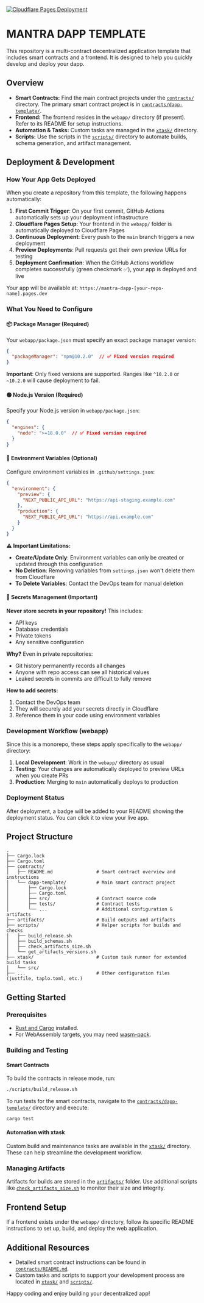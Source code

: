 <!-- CLOUDFLARE_PAGES_BADGE_START -->
[![Cloudflare Pages Deployment](https://img.shields.io/badge/Cloudflare_Pages-deployed-blue.svg)](https://mantra-dapp-dapp-template.pages.dev)
<!-- CLOUDFLARE_PAGES_BADGE_END -->
# MANTRA DAPP TEMPLATE

This repository is a multi-contract decentralized application template that includes smart contracts and a frontend. It is designed to help you quickly develop and deploy your dapp.

## Overview

- **Smart Contracts:** Find the main contract projects under the [`contracts/`](contracts/) directory. The primary smart contract project is in [`contracts/dapp-template/`](contracts/dapp-template/).
- **Frontend:** The frontend resides in the `webapp/` directory (if present). Refer to its README for setup instructions.
- **Automation & Tasks:** Custom tasks are managed in the [`xtask/`](xtask/) directory.
- **Scripts:** Use the scripts in the [`scripts/`](scripts/) directory to automate builds, schema generation, and artifact management.

## Deployment & Development

### How Your App Gets Deployed

When you create a repository from this template, the following happens automatically:

1. **First Commit Trigger**: On your first commit, GitHub Actions automatically sets up your deployment infrastructure
2. **Cloudflare Pages Setup**: Your frontend in the `webapp/` folder is automatically deployed to Cloudflare Pages
3. **Continuous Deployment**: Every push to the `main` branch triggers a new deployment
4. **Preview Deployments**: Pull requests get their own preview URLs for testing
5. **Deployment Confirmation**: When the GitHub Actions workflow completes successfully (green checkmark ✅), your app is deployed and live

Your app will be available at: `https://mantra-dapp-[your-repo-name].pages.dev`

### What You Need to Configure

#### 📦 Package Manager (Required)

Your `webapp/package.json` must specify an exact package manager version:

```json
{
  "packageManager": "npm@10.2.0"  // ✅ Fixed version required
}
```

**Important**: Only fixed versions are supported. Ranges like `^10.2.0` or `~10.2.0` will cause deployment to fail.

#### 🟢 Node.js Version (Required)

Specify your Node.js version in `webapp/package.json`:

```json
{
  "engines": {
    "node": ">=18.0.0"  // ✅ Fixed version required
  }
}
```

#### 🔧 Environment Variables (Optional)

Configure environment variables in `.github/settings.json`:

```json
{
  "environment": {
    "preview": {
      "NEXT_PUBLIC_API_URL": "https://api-staging.example.com"
    },
    "production": {
      "NEXT_PUBLIC_API_URL": "https://api.example.com"
    }
  }
}
```

**⚠️ Important Limitations:**
- **Create/Update Only**: Environment variables can only be created or updated through this configuration
- **No Deletion**: Removing variables from `settings.json` won't delete them from Cloudflare
- **To Delete Variables**: Contact the DevOps team for manual deletion

#### 🔐 Secrets Management (Important)

**Never store secrets in your repository!** This includes:
- API keys
- Database credentials  
- Private tokens
- Any sensitive configuration

**Why?** Even in private repositories:
- Git history permanently records all changes
- Anyone with repo access can see all historical values
- Leaked secrets in commits are difficult to fully remove

**How to add secrets:**
1. Contact the DevOps team
2. They will securely add your secrets directly in Cloudflare
3. Reference them in your code using environment variables

### Development Workflow (webapp)

Since this is a monorepo, these steps apply specifically to the `webapp/` directory:

1. **Local Development**: Work in the `webapp/` directory as usual
2. **Testing**: Your changes are automatically deployed to preview URLs when you create PRs
3. **Production**: Merging to `main` automatically deploys to production

### Deployment Status

After deployment, a badge will be added to your README showing the deployment status. You can click it to view your live app.

## Project Structure

```
.
├── Cargo.lock
├── Cargo.toml
├── contracts/
│   ├── README.md                # Smart contract overview and instructions
│   └── dapp-template/           # Main smart contract project
│       ├── Cargo.lock
│       ├── Cargo.toml
│       ├── src/                 # Contract source code
│       ├── tests/               # Contract tests
│       └── ...                  # Additional configuration & artifacts
├── artifacts/                   # Build outputs and artifacts
├── scripts/                     # Helper scripts for builds and checks
│   ├── build_release.sh
│   ├── build_schemas.sh
│   ├── check_artifacts_size.sh
│   └── get_artifacts_versions.sh
├── xtask/                       # Custom task runner for extended build tasks
│   └── src/
├── ...                          # Other configuration files (justfile, taplo.toml, etc.)
```

## Getting Started

### Prerequisites

- [Rust and Cargo](https://www.rust-lang.org/tools/install) installed.
- For WebAssembly targets, you may need [wasm-pack](https://rustwasm.github.io/wasm-pack/).

### Building and Testing

#### Smart Contracts

To build the contracts in release mode, run:

```sh
./scripts/build_release.sh
```

To run tests for the smart contracts, navigate to the [`contracts/dapp-template/`](contracts/dapp-template/) directory and execute:

```sh
cargo test
```

#### Automation with xtask

Custom build and maintenance tasks are available in the [`xtask/`](xtask/) directory. These can help streamline the development workflow.

### Managing Artifacts

Artifacts for builds are stored in the [`artifacts/`](artifacts/) folder. Use additional scripts like [`check_artifacts_size.sh`](scripts/check_artifacts_size.sh) to monitor their size and integrity.

## Frontend Setup

If a frontend exists under the `webapp/` directory, follow its specific README instructions to set up, build, and deploy the web application.

## Additional Resources

- Detailed smart contract instructions can be found in [`contracts/README.md`](contracts/README.md).
- Custom tasks and scripts to support your development process are located in [`xtask/`](xtask/) and [`scripts/`](scripts/).

Happy coding and enjoy building your decentralized app!
